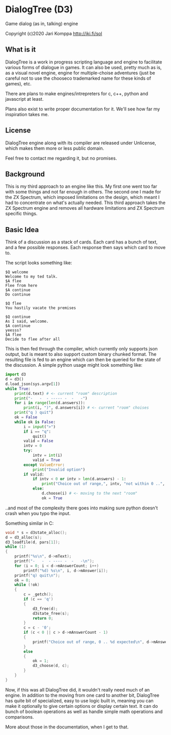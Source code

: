 # DialogTree (D3)
Game dialog (as in, talking) engine

Copyright (c)2020 Jari Komppa
http://iki.fi/sol

## What is it

DialogTree is a work in progress scripting language and engine to facilitate various forms of dialogue in games. It can also be used, pretty much as is, as a visual novel engine, engine for multiple-choise adventures (just be careful not to use the chooseco trademarked name for these kinds of games), etc.

There are plans to make engines/intrepreters for c, c++, python and javascript at least.

Plans also exist to write proper documentation for it. We'll see how far my inspiration takes me.

## License

DialogTree engine along with its compiler are released under Unlicense, which makes them more or less public domain.

Feel free to contact me regarding it, but no promises.

## Background

This is my third approach to an engine like this. My first one went too far with some things and not far enough in others. The second one I made for the ZX Spectrum, which imposed limitations on the design, which meant I had to concentrate on what's actually needed. This third approach takes the ZX Spectrum engine and removes all hardware limitations and ZX Spectrum specific things.

## Basic Idea

Think of a discussion as a stack of cards. Each card has a bunch of text, and a few possible responses. Each response then says which card to move to. 

The script looks something like:
```
$Q welcome
Welcome to my ted talk.
$A flee
Flee from here
$A continue
Do continue

$Q flee
You hastily vacate the premises

$Q continue
As I said, welcome.
$A continue
yeesss?
$A flee
Decide to flee after all
```
This is then fed through the compiler, which currently only supports json output, but is meant to also support custom binary chunked format. The resulting file is fed to an engine which can then be queried for the state of the discussion. A simple python usage might look something like:
```python
import d3
d = d3()
d.load_json(sys.argv[1])
while True:
    print(d.text) # <- current "room" description
    print("-   -  - ----- -  -   -")
    for i in range(len(d.answers)):
        print(i, ")", d.answers[i]) # <- current "room" choises
    print("q ) quit")
    ok = False
    while ok is False:
        i = input(">")
        if i == "q":
            quit()
        valid = False
        intv = 0
        try:
            intv = int(i)
            valid = True
        except ValueError:
            print("Invalid option")
        if valid:
            if intv < 0 or intv > len(d.answers) - 1:
                print("Choice out of range,", intv, "not within 0 ..", len(d.answers) - 1)
            else:
                d.choose(i) # <- moving to the next "room"
                ok = True
```
..and most of the complexity there goes into making sure python doesn't crash when you typo the input.

Something similar in C:
```C
void * s = d3state_alloc();
d = d3_alloc(s);
d3_loadfile(d, pars[1]);
while (1)
{ 
    printf("%s\n", d->mText);
    printf("-   -  - ---- -  -   -\n");
    for (i = 0; i < d->mAnswerCount; i++)
        printf("%d) %s\n", i, d->mAnswer[i]);
    printf("q) quit\n");
    ok = 0;
    while (!ok)
    {
        c = _getch();
        if (c == 'q')
        {
            d3_free(d);
            d3state_free(s);
            return 0;
        }
        c = c - '0';
        if (c < 0 || c > d->mAnswerCount - 1)
        {
            printf("Choice out of range, 0 .. %d expected\n", d->mAnswerCount - 1);
        }
        else
        {
            ok = 1;
            d3_choose(d, c);
        }
    }
}
```

Now, if this was all DialogTree did, it wouldn't really need much of an engine. In addition to the moving from one card to another bit, DialogTree has quite bit of specialized, easy to use logic built in, meaning you can make it optionally to give certain options or display certain text. It can do bunch of boolean operations as well as handle simple math operations and comparisons.

More about those in the documentation, when I get to that.